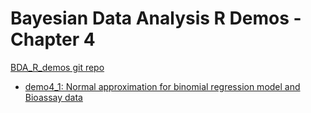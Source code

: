 # Bayesian Data Analysis R Demos - Chapter 4

[BDA_R_demos git repo](https://github.com/avehtari/BDA_R_demos/)

- [demo4_1: Normal approximation for binomial regression model and Bioassay data](http://avehtari.github.io/BDA_R_demos/demos_ch4/demo4_1.html)
